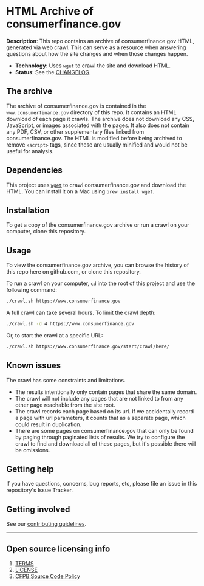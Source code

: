 # HTML Archive of consumerfinance.gov

**Description**:
This repo contains an archive of consumerfinance.gov HTML, generated via web crawl.
This can serve as a resource when answering questions about how the site changes and when those changes happen.

  - **Technology**: Uses `wget` to crawl the site and download HTML.
  - **Status**:  See the [CHANGELOG](CHANGELOG.md).

## The archive

The archive of consumerfinance.gov is contained in the `www.consumerfinance.gov` directory of this repo.
It contains an HTML download of each page it crawls.
The archive does not download any CSS, JavaScript, or images associated with the pages.
It also does not contain any PDF, CSV, or other supplementary files linked from consumerfinance.gov.
The HTML is modified before being archived to remove `<script>` tags, since these are usually minified and would not be useful for analysis.

## Dependencies

This project uses [`wget`](https://www.gnu.org/software/wget/) to crawl consumerfinance.gov and download the HTML.
You can install it on a Mac using `brew install wget`.

## Installation

To get a copy of the consumerfinance.gov archive or run a crawl on your computer, clone this repository.

## Usage

To view the consumerfinance.gov archive, you can browse the history of this repo here on github.com, or clone this repository.

To run a crawl on your computer, `cd` into the root of this project and use the following command:

```sh
./crawl.sh https://www.consumerfinance.gov
```

A full crawl can take several hours. To limit the crawl depth:

```sh
./crawl.sh -d 4 https://www.consumerfinance.gov
```

Or, to start the crawl at a specific URL:

```sh
./crawl.sh https://www.consumerfinance.gov/start/crawl/here/
```

## Known issues

The crawl has some constraints and limitations.
- The results intentionally only contain pages that share the same domain.
- The crawl will not include any pages that are not linked to from any other page reachable from the site root.
- The crawl records each page based on its url.
  If we accidentally record a page with url parameters, it counts that as a separate page, which could result in duplication.
- There are some pages on consumerfinance.gov that can only be found by paging through paginated lists of results.
  We try to configure the crawl to find and download all of these pages, but it's possible there will be omissions.

## Getting help

If you have questions, concerns, bug reports, etc, please file an issue in this repository's Issue Tracker.

## Getting involved

See our [contributing guidelines](CONTRIBUTING.md).


----

## Open source licensing info
1. [TERMS](TERMS.md)
2. [LICENSE](LICENSE)
3. [CFPB Source Code Policy](https://github.com/cfpb/source-code-policy/)

